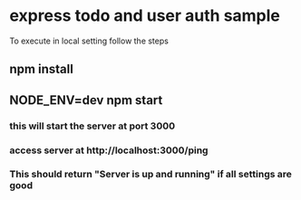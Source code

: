 # express todo and user auth sample

To execute in local setting follow the steps

## npm install

## NODE_ENV=dev npm start

### this will start the server at port 3000

### access server at http://localhost:3000/ping 

### This should return "Server is up and running" if all settings are good
